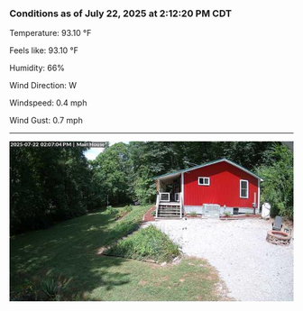 ### Conditions as of July 22, 2025 at 2:12:20 PM CDT 

Temperature: 93.10 &deg;F

Feels like: 93.10 &deg;F

Humidity: 66%

Wind Direction: W

Windspeed: 0.4 mph

Wind Gust: 0.7 mph

---

<img src="./images/latest.jpeg"/>

